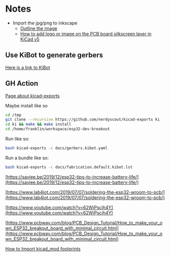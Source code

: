 # Notes

* Import the jpg/png to inkscape
  * [Outline the image](https://www.youtube.com/watch?v=lcmY77oxd8w)
  * [How to add logo or image on the PCB board silkscreen layer in KiCad v5](https://acoptex.com/wp/how-to-add-logo-or-image-on-the-pcb-board-in-kicad-v5/)

## Use KiBot to generate gerbers

[Here is a link to KiBot](https://github.com/INTI-CMNB/KiBot)

## GH Action

[Page about kicad-exports](https://github.com/marketplace/actions/kicad-exports)

Maybe install like so

```sh
cd /tmp
git clone --recursive https://github.com/nerdyscout/kicad-exports ki
cd ki && make && make install
cd /home/franklin/workspace/esp32-dev-breakout
```

Run like so:

```sh
bash kicad-exports -c docs/gerbers.kibot.yaml
```

Run a bundle like so:

```sh
bash kicad-exports -c docs/fabrication.default.kibot.lst
```

[https://savjee.be/2019/12/esp32-tips-to-increase-battery-life/](https://savjee.be/2019/12/esp32-tips-to-increase-battery-life/)

[https://www.lab4iot.com/2019/07/07/soldering-the-esp32-wroom-to-pcb/](https://www.lab4iot.com/2019/07/07/soldering-the-esp32-wroom-to-pcb/)

[https://www.youtube.com/watch?v=62WiPscjh4Y](https://www.youtube.com/watch?v=62WiPscjh4Y)

[https://www.pcbway.com/blog/PCB_Design_Tutorial/How_to_make_your_own_ESP32_breakout_board_with_minimal_circuit.html](https://www.pcbway.com/blog/PCB_Design_Tutorial/How_to_make_your_own_ESP32_breakout_board_with_minimal_circuit.html)

[How to Import kicad_mod footprints](https://learn.sparkfun.com/tutorials/beginners-guide-to-kicad/creating-a-custom-kicad-footprint-library)
